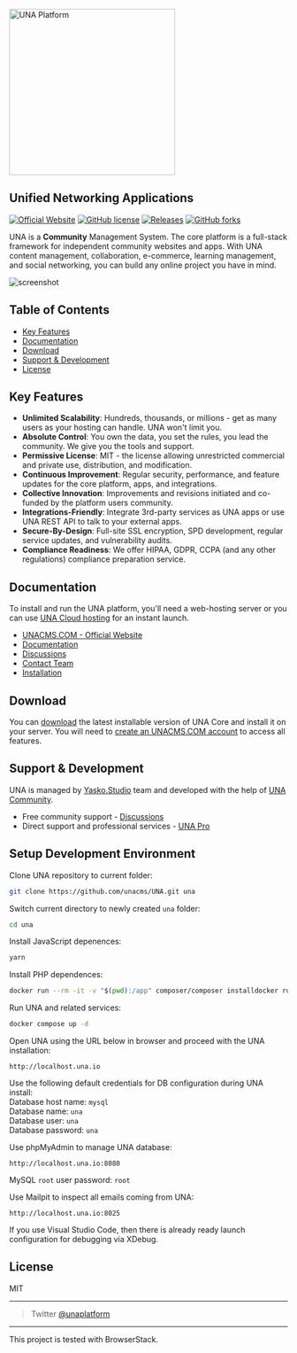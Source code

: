 <a href="https://unacms.com"><img width="300" alt="UNA Platform" src="https://github.com/user-attachments/assets/ef5c2250-e172-4b12-8948-f1084643bc55"></a>

## Unified Networking Applications

[![Official Website](https://img.shields.io/badge/website-una.io-blue.svg?style=for-the-badge)](https://unacms.com)
[![GitHub license](https://img.shields.io/github/license/unaio/una?style=for-the-badge)](https://github.com/unacms/una/blob/master/license.txt)
[![Releases](https://img.shields.io/github/downloads/unaio/una/total.svg?style=for-the-badge)](https://github.com/unacms/una)
[![GitHub forks](https://img.shields.io/github/forks/unaio/una?style=for-the-badge)](https://github.com/unacms/una/network)

UNA is a **Community** Management System. The core platform is a full-stack framework for independent community websites and apps. With UNA content management, collaboration, e-commerce, learning management, and social networking, you can build any online project you have in mind.

![screenshot](https://user-images.githubusercontent.com/22210428/186073113-8f82f8f2-fd5a-4dbb-8328-e0ca847809b9.png)

## Table of Contents

- [Key Features](#key-features)
- [Documentation](#documentation)
- [Download](#download)
- [Support & Development](#support--development)
- [License](#license)

## Key Features

- **Unlimited Scalability**: Hundreds, thousands, or millions - get as many users as your hosting can handle. UNA won't limit you.
- **Absolute Control**: You own the data, you set the rules, you lead the community. We give you the tools and support.
- **Permissive License**: MIT - the license allowing unrestricted commercial and private use, distribution, and modification.
- **Continuous Improvement**: Regular security, performance, and feature updates for the core platform, apps, and integrations.
- **Collective Innovation**: Improvements and revisions initiated and co-funded by the platform users community.
- **Integrations-Friendly**: Integrate 3rd-party services as UNA apps or use UNA REST API to talk to your external apps.
- **Secure-By-Design**: Full-site SSL encryption, SPD development, regular service updates, and vulnerability audits.
- **Compliance Readiness**: We offer HIPAA, GDPR, CCPA (and any other regulations) compliance preparation service.

## Documentation

To install and run the UNA platform, you'll need a web-hosting server or you can use [UNA Cloud hosting](https://una.io/start) for an instant launch.

- [UNACMS.COM - Official Website](https://unacms.com)
- [Documentation](https://unacms.com/wiki/Introduction)
- [Discussions](https://unacms.com/page/discussions-home)
- [Contact Team](https://unacms.com/page/contact)
- [Installation](https://unacms.com/wiki/Installation)

## Download

You can [download](https://github.com/unaio/una/archive/refs/heads/master.zip) the latest installable version of UNA Core and install it on your server. You will need to [create an UNACMS.COM account](https://unacms.com) to access all features.

## Support & Development

UNA is managed by [Yasko.Studio](https://yasko.studio) team and developed with the help of [UNA Community](https://una.io).

- Free community support - [Discussions](https://unacms.com/page/discussions-home)
- Direct support and professional services - [UNA Pro](https://unacms.com/start)

## Setup Development Environment

Clone UNA repository to current folder:
```bash
git clone https://github.com/unacms/UNA.git una
```

Switch current directory to newly created `una` folder:
```bash
cd una
```

Install JavaScript depenences:
```bash
yarn
```

Install PHP dependences:
```bash
docker run --rm -it -v "$(pwd):/app" composer/composer installdocker run --rm -it -v "$(pwd):/app" composer/composer install --ignore-platform-reqs
```

Run UNA and related services:
```bash
docker compose up -d
```

Open UNA using the URL below in browser and proceed with the UNA installation:
```
http://localhost.una.io
```
Use the following default credentials for DB configuration during UNA install:  
    Database host name: `mysql`   
    Database name: `una`   
    Database user: `una`   
    Database password: `una`   

Use phpMyAdmin to manage UNA database:
```
http://localhost.una.io:8080
```
MySQL `root` user password: `root`

Use Mailpit to inspect all emails coming from UNA:
```
http://localhost.una.io:8025
```

If you use Visual Studio Code, then there is already ready launch configuration for debugging via XDebug.

## License

MIT

---

> Twitter [@unaplatform](https://twitter.com/unaplatform)

---

This project is tested with BrowserStack.
